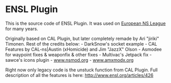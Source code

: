 ENSL Plugin
===========

This is the source code of ENSL Plugin. It was used on [European NS League](http://www.ensl.org) for many years.

Originally based on CAL Plugin, but later completely remade by Ari "jiriki" Timonen. Rest of the credits below:
	- DarkSnow's socket example
	- CAL Features by CAL-ns|Austin (xHomicide) and Jim "JazzX" Olson
	- Asmodee for waypoint fixes & weaponfix & other fixes
	- Multivac's Jetpack fix
	- sawce's icons plugin
	- www.nsmod.org
	- www.amxmodx.org

Right now only legacy code is the unstuck function from CAL Plugin. Full description of all the features is here:
http://www.ensl.org/articles/426